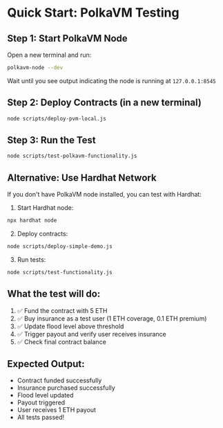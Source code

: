 # Quick Start: PolkaVM Testing

## Step 1: Start PolkaVM Node
Open a new terminal and run:
```bash
polkavm-node --dev
```

Wait until you see output indicating the node is running at `127.0.0.1:8545`

## Step 2: Deploy Contracts (in a new terminal)
```bash
node scripts/deploy-pvm-local.js
```

## Step 3: Run the Test
```bash
node scripts/test-polkavm-functionality.js
```

## Alternative: Use Hardhat Network
If you don't have PolkaVM node installed, you can test with Hardhat:

1. Start Hardhat node:
```bash
npx hardhat node
```

2. Deploy contracts:
```bash
node scripts/deploy-simple-demo.js
```

3. Run tests:
```bash
node scripts/test-functionality.js
```

## What the test will do:
1. ✅ Fund the contract with 5 ETH
2. ✅ Buy insurance as a test user (1 ETH coverage, 0.1 ETH premium)
3. ✅ Update flood level above threshold
4. ✅ Trigger payout and verify user receives insurance
5. ✅ Check final contract balance

## Expected Output:
- Contract funded successfully
- Insurance purchased successfully
- Flood level updated
- Payout triggered
- User receives 1 ETH payout
- All tests passed!
